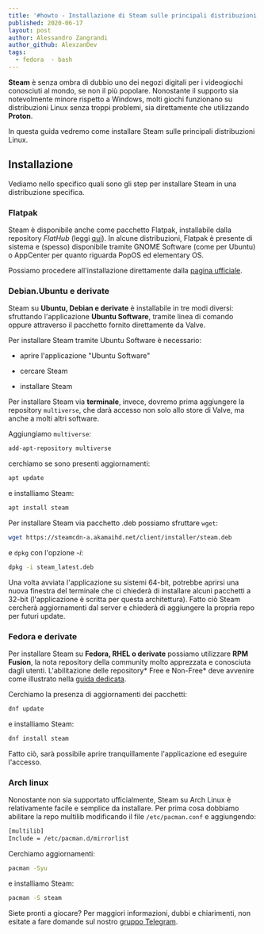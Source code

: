 ```yaml
---
title: '#howto - Installazione di Steam sulle principali distribuzioni Linux'
published: 2020-06-17
layout: post
author: Alessandro Zangrandi
author_github: AlexzanDev
tags:
  - fedora  - bash
---
```

**Steam** è senza ombra di dubbio uno dei negozi digitali per i videogiochi conosciuti al mondo, se non il più popolare. Nonostante il supporto sia notevolmente minore rispetto a Windows, molti giochi funzionano su distribuzioni Linux senza troppi problemi, sia direttamente che utilizzando **Proton**.

In questa guida vedremo come installare Steam sulle principali distribuzioni Linux.

## Installazione

Vediamo nello specifico quali sono gli step per installare Steam in una distribuzione specifica.

### Flatpak
Steam è disponibile anche come pacchetto Flatpak, installabile dalla repository *FlatHub* (leggi <a href="https://linuxhub.it/articles/howto-installazione-di-flatpak-e-configurazione-di-flathub">qui</a>). In alcune distribuzioni, Flatpak è presente di sistema e (spesso) disponibile tramite GNOME Software (come per Ubuntu) o AppCenter per quanto riguarda PopOS ed elementary OS.

Possiamo procedere all'installazione direttamente dalla <a href="https://flathub.org/apps/details/com.valvesoftware.Steam">pagina ufficiale</a>.

### Debian.Ubuntu e derivate

Steam su **Ubuntu, Debian e derivate** è installabile in tre modi diversi: sfruttando l'applicazione **Ubuntu Software**, tramite linea di comando oppure attraverso il pacchetto fornito direttamente da Valve.

Per installare Steam tramite Ubuntu Software è necessario:

- aprire l'applicazione "Ubuntu Software"

- cercare Steam

- installare Steam

Per installare Steam via **terminale**, invece, dovremo prima aggiungere la repository `multiverse`, che darà accesso non solo allo store di Valve, ma anche a molti altri software.

Aggiungiamo `multiverse`:

```bash
add-apt-repository multiverse
```

cerchiamo se sono presenti aggiornamenti:

```bash
apt update
```

e installiamo Steam:

```bash
apt install steam
```

Per installare Steam via pacchetto .deb possiamo sfruttare `wget`:

```bash
wget https://steamcdn-a.akamaihd.net/client/installer/steam.deb
```

e `dpkg` con l'opzione *-i*:

```bash
dpkg -i steam_latest.deb
```

Una volta avviata l'applicazione su sistemi 64-bit, potrebbe aprirsi una nuova finestra del terminale che ci chiederà di installare alcuni pacchetti a 32-bit (l'applicazione è scritta per questa architettura). Fatto ciò Steam cercherà aggiornamenti dal server e chiederà di aggiungere la propria repo per futuri update.

### Fedora e derivate

Per installare Steam su **Fedora, RHEL o derivate** possiamo utilizzare **RPM Fusion**, la nota repository della community molto apprezzata e conosciuta dagli utenti. L'abilitazione delle repository* Free e Non-Free* deve avvenire come illustrato nella [guida dedicata](https://linuxhub.it/articles/howto-fedora-31-post-installazione#title1).

Cerchiamo la presenza di aggiornamenti dei pacchetti:

```bash
dnf update
```

e installiamo Steam:

```bash
dnf install steam
```

Fatto ciò, sarà possibile aprire tranquillamente l'applicazione ed eseguire l'accesso.

### Arch linux

Nonostante non sia supportato ufficialmente, Steam su Arch Linux è relativamente facile e semplice da installare. Per prima cosa dobbiamo abilitare la repo multilib modificando il file `/etc/pacman.conf` e aggiungendo:

```bash
[multilib]
Include = /etc/pacman.d/mirrorlist
```

Cerchiamo aggiornamenti:

```bash
pacman -Syu
```

e installiamo Steam:

```bash
pacman -S steam
```


Siete pronti a giocare? Per maggiori informazioni, dubbi e chiarimenti, non esitate a fare domande sul nostro [gruppo Telegram](https://t.me/linuxpeople).